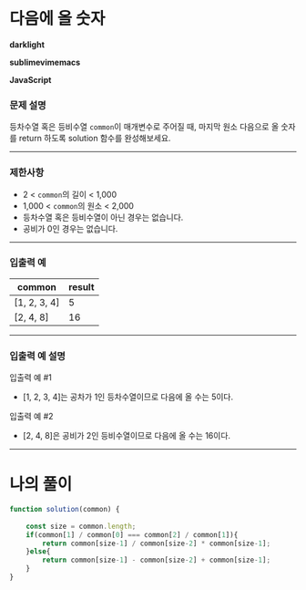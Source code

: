 # 다음에 올 숫자

**darklight**

**sublimevimemacs**

**JavaScript**

### **문제 설명**

등차수열 혹은 등비수열 `common`이 매개변수로 주어질 때, 마지막 원소 다음으로 올 숫자를 return 하도록 solution 함수를 완성해보세요.

---

### 제한사항

- 2 < `common`의 길이 < 1,000
- 1,000 < `common`의 원소 < 2,000
- 등차수열 혹은 등비수열이 아닌 경우는 없습니다.
- 공비가 0인 경우는 없습니다.

---

### 입출력 예

| common | result |
| --- | --- |
| [1, 2, 3, 4] | 5 |
| [2, 4, 8] | 16 |

---

### 입출력 예 설명

입출력 예 #1

- [1, 2, 3, 4]는 공차가 1인 등차수열이므로 다음에 올 수는 5이다.

입출력 예 #2

- [2, 4, 8]은 공비가 2인 등비수열이므로 다음에 올 수는 16이다.

---

# 나의 풀이
```jsx
function solution(common) {
    
    const size = common.length;
    if(common[1] / common[0] === common[2] / common[1]){
        return common[size-1] / common[size-2] * common[size-1];
    }else{
        return common[size-1] - common[size-2] + common[size-1];
    }
}
```